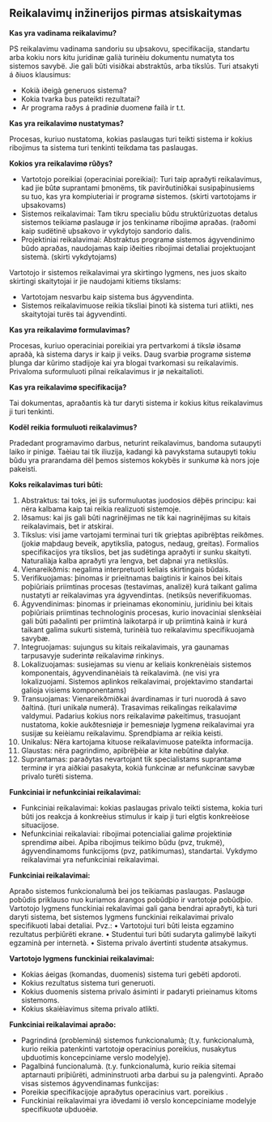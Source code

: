 ## Reikalavimų inžinerijos pirmas atsiskaitymas

**Kas yra vadinama reikalavimu?**

PS reikalavimu vadinama sandoriu su uþsakovu, specifikacija, standartu arba kokiu nors kitu juridinæ galià turinèiu dokumentu numatyta tos sistemos savybë. Jie gali bûti visiðkai abstraktûs, arba tikslûs. Turi atsakyti á ðiuos klausimus:
- Kokià iðeigà generuos sistema?
- Kokia tvarka bus pateikti rezultatai?
- Ar programa raðys á pradiniø duomenø failà ir t.t.

**Kas yra reikalavimø nustatymas?**

Procesas, kuriuo nustatoma, kokias paslaugas turi teikti sistema ir kokius ribojimus ta sistema turi tenkinti teikdama tas paslaugas.

**Kokios yra reikalavimø rûðys?**

- Vartotojo poreikiai (operaciniai poreikiai): Turi taip apraðyti reikalavimus, kad jie bûtø suprantami þmonëms, tik pavirðutiniðkai susipaþinusiems su tuo, kas yra kompiuteriai ir programø sistemos. (skirti vartotojams ir uþsakovams)
- Sistemos reikalavimai: Tam tikru specialiu bûdu struktûrizuotas detalus sistemos teikiamø paslaugø ir jos tenkinamø ribojimø apraðas. (raðomi kaip sudëtinë uþsakovo ir vykdytojo sandorio dalis.
- Projektiniai reikalavimai: Abstraktus programø sistemos ágyvendinimo bûdo apraðas, naudojamas kaip iðeities ribojimai detaliai projektuojant sistemà. (skirti vykdytojams)

Vartotojo ir sistemos reikalavimai yra skirtingo lygmens, nes juos skaito skirtingi skaitytojai ir jie naudojami kitiems tikslams:
- Vartotojam nesvarbu kaip sistema bus ágyvendinta.
- Sistemos reikalavimuose reikia tiksliai þinoti kà sistema turi atlikti, nes skaitytojai turës tai ágyvendinti.

**Kas yra reikalavimø formulavimas?**

Procesas, kuriuo operaciniai poreikiai yra pertvarkomi á tikslø iðsamø apraðà, kà sistema darys ir kaip ji veiks. 
Daug svarbiø programø sistemø þlunga dar kûrimo stadijoje kai yra blogai tvarkomasi su reikalavimis. Privaloma suformuluoti pilnai reikalavimus ir jø nekaitalioti.


**Kas yra reikalavimø specifikacija?**

Tai dokumentas, apraðantis kà tur daryti sistema ir kokius kitus reikalavimus ji turi tenkinti. 

**Kodël reikia formuluoti reikalavimus?**

Pradedant programavimo darbus, neturint reikalavimus, bandoma sutaupyti laiko ir pinigø. Taèiau tai tik iliuzija, kadangi kà pavykstama sutaupyti tokiu bûdu yra prarandama dël þemos sistemos kokybës ir sunkumø kà nors joje pakeisti.

**Koks reikalavimas turi bûti:**
1. Abstraktus: tai toks, jei jis suformuluotas juodosios dëþës principu: kai nëra kalbama kaip tai reikia realizuoti sistemoje.
2. Iðsamus: kai jis gali bûti nagrinëjimas ne tik kai nagrinëjimas su kitais reikalavimais, bet ir atskirai.
3. Tikslus: visi jame vartojami terminai turi tik grieþtas apibrëþtas reikðmes. (jokiø maþdaug beveik, apytikslia, patogus, nedaug, greitas). Formalios specifikacijos yra tikslios, bet jas sudëtinga apraðyti ir sunku skaityti. Naturaliàja kalba apraðyti yra lengva, bet daþnai yra netikslûs.
4. Vienareikðmis: negalima interpretuoti keliais skirtingais bûdais. 
5. Verifikuojamas: þinomas ir prieitnamas baigtinis ir kainos bei kitais poþiûriais priimtinas procesas (testavimas, analizë) kurá taikant galima nustatyti ar reikalavimas yra ágyvendintas. (netiksûs neverifikuomas.
6. Ágyvendinimas: þinomas ir prieinamas ekonominiu, juridiniu bei kitais poþiûriais priimtinas technologinis procesas, kurio inovaciniai slenksèiai gali bûti paðalinti per priimtinà laikotarpá ir uþ priimtinà kainà ir kurá taikant galima sukurti sistemà, turinèià tuo reikalavimu specifikuojamà savybæ.
7. Integruojamas: sujungus su kitais reikalavimais, yra gaunamas tarpusavyje suderintø reikalavimø rinkinys.
8. Lokalizuojamas: susiejamas su vienu ar keliais konkrenèiais sistemos komponentais, ágyvendinanèiais tà reikalavimà. (ne visi yra lokalizuojami. Sistemos aplinkos reikalavimai, projektavimo standartai galioja visiems komponentams)
9. Transuojamas: Vienareikðmiðkai ávardinamas ir turi nuorodà á savo ðaltiná. (turi unikalø numerá). Trasavimas reikalingas reikalavimø valdymui. Padarius kokius nors reikalavimø pakeitimus, trasuojant nustatoma, kokie aukðtesniøjø ir þemesniøjø lygmenø reikalavimai yra susijæ su keièiamu reikalavimu. Sprendþiama ar reikia keisti.
10. Unikalus: Nëra kartojama kituose reikalavimuose pateikta informacija.
11. Glaustas: nëra pagrindimo, apibrëþèiø ar kitø nebûtinø dalykø.
12. Suprantamas: paraðytas nevartojant tik specialistams suprantamø terminø ir yra aiðkiai pasakyta, kokià funkcinæ ar nefunkcinæ savybæ privalo turëti sistema.

**Funkciniai ir nefunkciniai reikalavimai:**

- Funkciniai reikalavimai: kokias paslaugas privalo teikti sistema, kokia turi bûti jos reakcja á konkreèius stimulus ir kaip ji turi elgtis konkreèiose situacijose.
- Nefunkciniai reikalaviai: ribojimai potencialiai galimø projektiniø sprendimø aibei. Apiba ribojimus teikimo bûdu (pvz, trukmë), ágyvendinamoms funkcijoms (pvz, patikimumas), standartai. Vykdymo reikalavimai yra nefunkciniai reikalavimai.

**Funkciniai reikalavimai:**

Apraðo sistemos funkcionalumà bei jos teikiamas paslaugas. Paslaugø pobûdis priklauso nuo kuriamos árangos pobûdþio ir vartotojø pobûdþio.
Vartotojo lygmens funckiniai rekalavimai gali gana bendrai apraðyti, kà turi daryti sistema, bet sistemos lygmens funckiniai reikalavimai privalo specifikuoti labai detaliai. Pvz.:
•	Vartotojui turi bûti leista egzamino rezultatus perþiûrëti ekrane.
•	Studentui turi bûti sudaryta galimybë laikyti egzaminà per internetà.
•	Sistema privalo ávertinti studentø atsakymus.

**Vartotojo lygmens funckiniai reikalavimai:** 
- Kokias áeigas (komandas, duomenis) sistema turi gebëti apdoroti.
- Kokius rezultatus sistema turi generuoti.
- Kokius duomenis sistema privalo ásiminti ir padaryti prieinamus kitoms sistemoms.
- Kokius skaièiavimus sitema privalo atlikti.

**Funkciniai reikalavimai apraðo:**
- Pagrindiná (probleminá) sistemos funkcionalumà; (t.y. funkcionalumà, kurio reikia patenkinti vartotojø operacinius poreikius, nusakytus uþduotimis koncepciniame verslo modelyje).
- Pagalbiná funcionalumà. (t.y. funkcionalumà, kurio reikia sitemai aptarnauti priþiûrëti, admininstruoti arba darbui su ja palengvinti.
Apraðo visas sistemos ágyvendinamas funkcijas:
- Poreikiø specifikacijoje apraðytus operacinius vart. poreikius .
- Funckiniai reikalavimai yra iðvedami ið verslo koncepciniame modelyje specifikuotø uþduoèiø.


